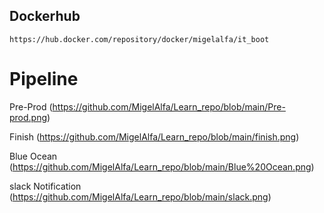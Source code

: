## Dockerhub
```
https://hub.docker.com/repository/docker/migelalfa/it_boot
```

# Pipeline 
Pre-Prod (https://github.com/MigelAlfa/Learn_repo/blob/main/Pre-prod.png)

Finish (https://github.com/MigelAlfa/Learn_repo/blob/main/finish.png)

Blue Ocean (https://github.com/MigelAlfa/Learn_repo/blob/main/Blue%20Ocean.png)

slack Notification (https://github.com/MigelAlfa/Learn_repo/blob/main/slack.png)